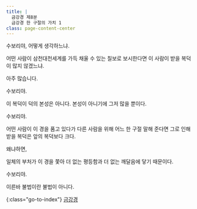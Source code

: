 ```yaml
---
title: |
  금강경 제8분
  금강경 한 구절의 가치 1
class: page-content-center
---
```


수보리야, 어떻게 생각하느냐.

어떤 사람이
삼천대천세계를 가득 채울 수 있는 칠보로 보시한다면
이 사람이 받을 복덕이 많지 않겠느냐.

아주 많습니다.

수보리야.

이 복덕이 덕의 본성은 아니다.
본성이 아니기에 그저 많을 뿐이다.

수보리야.

어떤 사람이 이 경을 품고 있다가
다른 사람을 위해 어느 한 구절 말해 준다면
그로 인해 받을 복덕은 앞의 복덕보다 크다.

왜냐하면,

일체의 부처가 이 경을 쫓아
더 없는 평등함과 더 없는 깨달음에
닿기 때문이다.

수보리야.

이른바 불법이란 불법이 아니다.


{:class="go-to-index"}
[금강경](index)